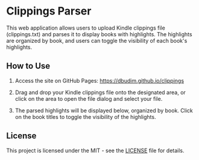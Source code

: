 # Clippings Parser

This web application allows users to upload Kindle clippings file (clippings.txt) and parses it to display books with highlights. The highlights are organized by book, and users can toggle the visibility of each book's highlights.

## How to Use

1. Access the site on GitHub Pages: https://dbudim.github.io/clippings

2. Drag and drop your Kindle clippings file onto the designated area, or click on the area to open the file dialog and select your file.

3. The parsed highlights will be displayed below, organized by book. Click on the book titles to toggle the visibility of the highlights.
## License

This project is licensed under the MIT - see the [LICENSE](LICENSE) file for details.
